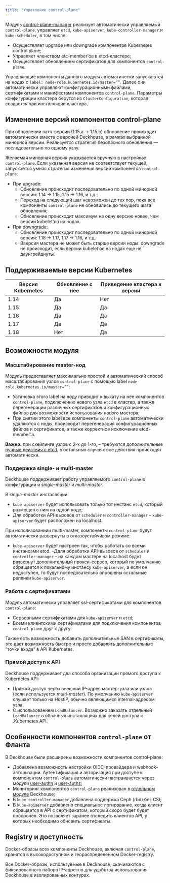 ```yaml
---
title: "Управление control-plane"
---
```


Модуль [control-plane-manager]({{site.baseurl}}/modules/040-control-plane-manager/) реализует автоматически управляемый `control-plane`, управляет `etcd`, `kube-apiserver`, `kube-controller-manager` и `kube-scheduler`, в том числе:
- Осуществляет upgrade или downgrade компонентов Kubernetes control plane;
- Управляет членством etc-member’ов в etcd-кластере;
- Осуществляет обновлением сертификатов для компонентов `control-plane`.

Управляющие компоненты данного модуля автоматически запускаются на нодах c `label: node-role.kubernetes.io/master=””`. Далее они автоматически управляют конфигурационными файлами, сертификатами и манифестами компонентов `control-plane`. Параметры конфигурации кластера берутся из `ClusterConfiguration`, которая создается при инсталляции кластера.

## Изменение версий компонентов control-plane
При обновлении патч-версии (1.15.a -> 1.15.b) обновление происходит автоматически вместе с версией Deckhouse, в рамках выбранной минорной версии. Реализуется стратегия безопасного обновления — последовательно по одному узлу.

Желаемая минорная версия указывается вручную в настройках `control-plane`. Если указанная версия не соответствует текущей, запускается умная стратегия изменения версий компонентов `control-plane`:
- При upgrade:
  - Обновление происходит последовательно по одной минорной версии: 1.14 -> 1.15, 1.15 -> 1.16, и т.д.;
  - Переход на следующий шаг невозможен до тех пор, пока все компоненты `control-plane` не обновились до текущего шага обновления;
  - Обновление происходит максимум на одну версию новее, чем версии kubelet’ов на нодах.
- При downgrade:
  - Обновление происходит последовательно по одной минорной версии: 1.18 -> 1.17, 1.17 -> 1.16, и т.д.
  - Вверсия мастера не может быть старше версии ноды: downgrade не происходит, если версии kubelet’ов на нодах еще не даунгрейднуты.

## Поддерживаемые версии Kubernetes

| Версия Kubernetes | Обновление с нее |  Приведение кластера к версии
|---|---|---|
| 1.14 | Да | Нет |
| 1.15 | Да | Да |
| 1.16 | Да | Да |
| 1.17 | Да | Да |
| 1.18 | Нет | Да |

## Возможности модуля
### Масштабирование master-нод
Модуль предоставляет максимально простой и автоматический способ масштабирования узлов `control-plane` с помощью label `node-role.kubernetes.io/master=””`:
- Установка этого label на ноду приводит к выкату на нее компонентов `control-plane`, подключению нового узла `etcd` в кластер, а также перегенерации различных сертификатов и конфигурационных файлов для возможности использования нового мастера;
- При снятии этого label все компоненты `control-plane` автоматически удаляются с ноды, происходит перегенерация конфигурационных файлов и сертификатов, а также корректное исключение etcd-member'a.

**Важно:** при скейлинге узлов с 2-х до 1-го, – требуются дополнительные [ручные действия с etcd](/modules/040-control-plane-manager/), в остальных случаях все действия происходят автоматически.

### Поддержка single- и multi-master
Deckhouse поддерживает работу управляемого `control-plane` в конфигурации и *single-master* и *multi-master*.

В *single-master* инсталляции:
- `kube-apiserver` будет использовать только тот инстанс `etcd`, который размещен с ним на одной ноде;
- Для обработки API-вызовов от `scheduler` и `controller-manager` – `kube-apiserver` будет расположен на localhost.

При использованиии multi-master, компоненты `control-plane` будут автоматически развернуты в отказоустойчивом режиме:
- `kube-apiserver` будет настроен так, чтобы работать со всеми инстансами etcd.
-Ддля обработки API-вызовов от `scheduler` и `controller-manager` – на каждом мастере на localhost будет развернут дополнительный прокси-сервер, который по умолчанию обращается к локальному инстансу `kube-apiserver`, а если он недоступен, то будут последовательно опрошены остальные реплики `kube-apiserver`.

### Работа с сертификатами
Модуль автоматически управляет ssl-сертификатами для компонентов `control-plane`:
- Серверными сертификатами для `kube-apiserver` и `etcd`;
- Всеми клиентскими сертификатами для подключения компонентов `control-plane` друг к другу.

Также есть возможность добавить дополнительные SAN в сертификаты, это дает возможность быстро и просто добавлять дополнительные “точки входа” в API Kubernetes.

### Прямой доступ к API
Deckhouse поддерживает два способа организации прямого доступа к Kubernetes API:
- Прямой доступ через внешний IP-адрес мастер-узла или узлов (если используется *multi-master*). По умолчанию `kube-apiserver` слушает только на HostIP, обычно являющимся internal-адресом узла.
- С использованием `LoadBalancer`. Возможно заказать отдельный `LoadBalancer` в облачных инсталляциях для целей доступа к .Kubernetes API.

## Особенности компонентов `control-plane` от Фланта
В Deckhouse были расширены возможности компонентов control-plane:
- Добавлена возможность настройки OIDC-провайдера и webhook-авторизации. Аутентификация и авторизация при доступе к компонентам `control-plane` автоматически настраивается через модули [user-authn](/modules/150-user-authn/) и [user-authz](/modules/140-user-authz/);
- Мониторинг компонентов `control-plane` реализован в [отдельном модуле](/modules/340-monitoring-kubernetes-control-plane/) Deckhouse;
- В `kube-controller-manager` добавлена поддержка Ceph (rbd) без CSI;
- В `kube-apiserver` добавлено специальное логирование, когда клиент обращается в API с сертификатом, который скоро будет будет просрочен. Это позволяет заранее отследить клиентов API, у которых необходимо обновить сертификаты.

## Registry и доступность
Docker-образы всех компоненты Deckhouse, включая `control-plane`, хранятся в высокодоступном и геораспределенном Docker-registry.

Все Docker-образы, используемые в Deckhouse, скачиваются с фиксированного набора IP-адресов для удобства использования Deckhouse в изолированных контурах.

